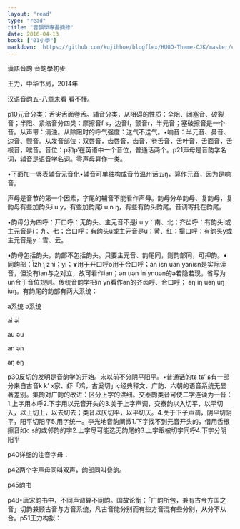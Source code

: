```yaml
---
layout: "read"
type: "read"
title: "音韻學專書摘錄"
date: 2016-04-13
book: ["01小學"]
markdown: 'https://github.com/kujihhoe/blogflex/HUGO-Theme-CJK/master/content/read/01-小學/100-音韻學.md'
---
```


漢語音韵 音韵學初步

王力，中华书局，2014年

汉语音韵五-八章未看  看不懂。

p10元音分类：舌尖舌面卷舌。辅音分类，从阻碍的性质：全阻、闭塞音、破裂音；半阻、紧缩音分四类：摩擦音f s，边音l，颤音r，半元音；塞<n>破</n>擦音是一个音。从声带：淸浊。从除阻时的呼气强度：送气不送气。•响音：半元音、鼻音、边音、颤音。从发音部位：双唇音，齿唇音，齿音，卷舌音，舌叶音，舌面音，舌根音，喉音。音位：p和p‘在英语中一个音位，普通话两个。p21声母是音韵学名词，辅音是语音学名词。零声母算作一类。

•下面加一竖表辅音元音化•辅音可单独构成音节温州话五ŋ，算作元音，因为是响音。

声母是音节的第一个因素，字尾的辅音不能看作声母。韵母分单韵母、复韵母，复韵母有些加韵头i u y，有些加韵尾i u n ŋ，有些有韵头韵尾。音调寄托在韵尾。

•韵母分为四呼：开口呼：无韵头、主元音不是i u y：南、北；齐齿呼：有韵头i或主元音是i：九、七；合口呼：有韵头u或主元音是u：黄、红；撮口呼：有韵头y或主元音是y：雪、云。

•韵母包括韵头，韵部不包括韵头。只要主元音、韵尾同，则韵部同，可押韵。•同韵部：Ï<n>zh ʅ  z ɿ</n>i；yi；ɤ用于开口呼o用于合口呼；an  iɛn  uan  yan<n>iɛn是实际读音，但没有ian与之对立，故可看作ian</n>；ən  uən  in  yn<n>uən的ə若隐若现，省写为un合于音位规则。传统音韵学把in yn看作ən的齐齿呼、合口呼</n>； əŋ  iŋ  uəŋ  uŋ  iuŋ。有韵尾的韵部有两大系统：

a系统   ə系统

ai        əi

au       əu

an       ən

aŋ       əŋ

p30反切的发明是音韵学的开始。宋以前不分阴平阳平。•普通话的tɕ  tɕ’  ɕ有一部分来自古音k  k’  x<n>家、虾</n>「鸡，古奚切」ç经典释文、广韵、六朝的语音系统无显著差别。<v>集韵</v>对<v>广韵</v>的改进：区分上字的洪细。<v>交泰韵</v><v>类音</v>可使二字连读为一音：1.上字用本呼2.下字用以元音开头的3.关于上字声调，交泰韵以入切平，以平切入，以上切上，以去切去；类音以仄切平，以平切仄。4.关于下子声调，阴平切阴平，阳平切阳平5.用字统一。李光地<v>音韵阐微</v>1.下字找不到元音开头的，借用舌根擦音<n>如c s</n>的或邻韵的字2.上字尽可能选无韵尾的3.上字跟被切字同呼4.下字分阴阳平

p40详细的注音字母：  



p42两个字声母同叫双声，韵部同叫叠韵。

p45韵书

p48•唐宋韵书中，不同声调算不同韵。<v>国故论衡</v>：「广韵所包，兼有古今方国之音」切韵兼顾古音与方音系统，凡古音能分别而有些方音混有些分别，从分不从合。p51王力构拟：
